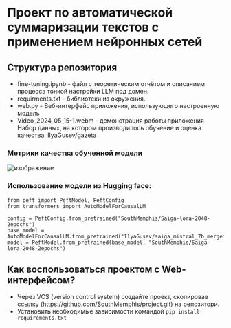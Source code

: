 # Проект по автоматической суммаризации текстов с применением нейронных сетей
## Структура репозитория
* fine-tuning.ipynb - файл с теоретическим отчётом и описанием процесса тонкой настройки LLM под домен.
* requirments.txt - библиотеки из окружения.
* web.py - Веб-интерфейс приложения, использующего настроенную модель 
* Video_2024_05_15-1.webm - демонстрация работы приложения</br>
Набор данных, на котором производилось обучение и оценка качества: IlyaGusev/gazeta

### Метрики качества обученной модели
![изображение](https://github.com/SouthMemphis/project/assets/92672290/58b5f068-8deb-4f2b-b9d8-2d3b6a8e1fc1)
### Использование модели из Hugging face:
```
from peft import PeftModel, PeftConfig
from transformers import AutoModelForCausalLM

config = PeftConfig.from_pretrained("SouthMemphis/Saiga-lora-2048-2epochs")
base_model = AutoModelForCausalLM.from_pretrained("IlyaGusev/saiga_mistral_7b_merged")
model = PeftModel.from_pretrained(base_model, "SouthMemphis/Saiga-lora-2048-2epochs")
```
## Как воспользоваться проектом с Web-интерфейсом?
* Через VCS (version control system) создайте проект, скопировав ссылку (https://github.com/SouthMemphis/project.git) на репозитори.
* Установить необходимые зависимости командой ```pip install requirements.txt```
